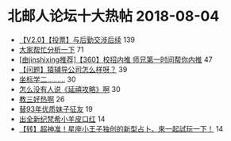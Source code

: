 # 北邮人论坛十大热帖 2018-08-04

- [【V2.0】【投票】与后勤交涉后续](https://bbs.byr.cn/article/Talking/6031874) 139
- [大家帮忙分析一下](https://bbs.byr.cn/article/Feeling/3069959) 71
- [[由jinshixing推荐]【360】校招内推 师兄第一时间帮你内推](https://bbs.byr.cn/article/Focus/87248) 47
- [【问题】猿辅导公司怎么样呀？](https://bbs.byr.cn/article/Job/1982013) 39
- [坐标学二………](https://bbs.byr.cn/article/Picture/3218034) 30
- [怎么没有人说《延禧攻略》啊](https://bbs.byr.cn/article/TV/181752) 30
- [教三好热啊](https://bbs.byr.cn/article/StudyShare/187031) 26
- [替93年优质妹子征友](https://bbs.byr.cn/article/Friends/1883250) 19
- [出全新纪梵希小羊皮口红](https://bbs.byr.cn/article/Beauty/323985) 14
- [【转】超神准！星座小王子独创的新型占卜、來一起試玩一下！](https://bbs.byr.cn/article/Constellations/326533) 14


